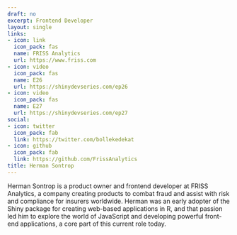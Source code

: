 ```yaml
---
draft: no
excerpt: Frontend Developer
layout: single
links:
- icon: link
  icon_pack: fas
  name: FRISS Analytics
  url: https://www.friss.com
- icon: video
  icon_pack: fas
  name: E26
  url: https://shinydevseries.com/ep26
- icon: video
  icon_pack: fas
  name: E27
  url: https://shinydevseries.com/ep27
social:
- icon: twitter
  icon_pack: fab
  link: https://twitter.com/bollekedekat
- icon: github
  icon_pack: fab
  link: https://github.com/FrissAnalytics
title: Herman Sontrop
---
```


Herman Sontrop is a product owner and frontend developer at FRISS Analytics, a company creating products to combat fraud and assist with risk and compliance for insurers worldwide. Herman was an early adopter of the Shiny package for creating web-based applications in R, and that passion led him to explore the world of JavaScript and developing powerful front-end applications, a core part of this current role today. 

